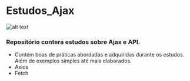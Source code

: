 # Estudos_Ajax
![alt text](https://cms-assets.tutsplus.com/uploads/users/71/courses/1235/preview_image/practice-javascript-and-learn-ajax-400x277.png)
### Repositório conterá estudos sobre Ajax e API.
- Contém boas de práticas abordadas e adquiridas durante os estudos. Além de exemplos simples até mais elaborados.
- Axios
- Fetch
